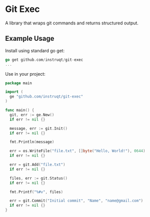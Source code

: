 # Git Exec

A library that wraps git commands and returns structured output.

## Example Usage

Install using standard go get:

```go
go get github.com/instruqt/git-exec
...
```

Use in your project:

```go
package main

import (
  ge "github.com/instruqt/git-exec"
)

func main() {
  git, err := ge.New()
  if err != nil {}

  message, err := git.Init()
  if err != nil {}

  fmt.Println(message)

  err = os.WriteFile("file.txt", []byte("Hello, World!"), 0644)
  if err != nil {}

  err = git.Add("file.txt")
  if err != nil {}

  files, err := git.Status()
  if err != nil {}

  fmt.Printf("%#v", files)

  err = git.Commit("Initial commit", "Name", "name@gmail.com")
  if err != nil {}
}
```